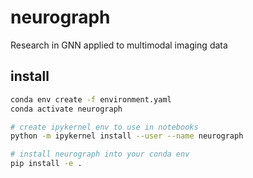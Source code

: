 # neurograph

Research in GNN applied to multimodal imaging data

## install
```bash
conda env create -f environment.yaml 
conda activate neurograph

# create ipykernel env to use in notebooks
python -m ipykernel install --user --name neurograph 

# install neurograph into your conda env
pip install -e .
```
